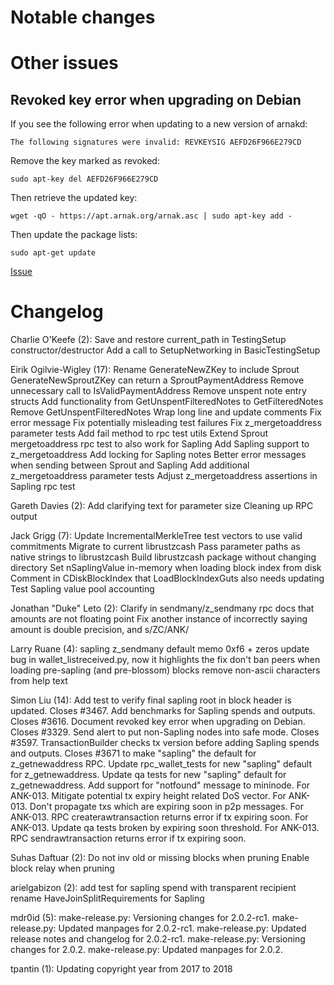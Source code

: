 Notable changes
===============

Other issues
============

Revoked key error when upgrading on Debian
------------------------------------------

If you see the following error when updating to a new version of arnakd:

`The following signatures were invalid: REVKEYSIG AEFD26F966E279CD`

Remove the key marked as revoked:

`sudo apt-key del AEFD26F966E279CD`

Then retrieve the updated key:

`wget -qO - https://apt.arnak.org/arnak.asc | sudo apt-key add -`

Then update the package lists:

`sudo apt-get update`

[Issue](https://github.com/michailduzhanski/arnak/issues/3612)

Changelog
=========

Charlie O'Keefe (2):
      Save and restore current_path in TestingSetup constructor/destructor
      Add a call to SetupNetworking in BasicTestingSetup

Eirik Ogilvie-Wigley (17):
      Rename GenerateNewZKey to include Sprout
      GenerateNewSproutZKey can return a SproutPaymentAddress
      Remove unnecessary call to IsValidPaymentAddress
      Remove unspent note entry structs
      Add functionality from GetUnspentFilteredNotes to GetFilteredNotes
      Remove GetUnspentFilteredNotes
      Wrap long line and update comments
      Fix error message
      Fix potentially misleading test failures
      Fix z_mergetoaddress parameter tests
      Add fail method to rpc test utils
      Extend Sprout mergetoaddress rpc test to also work for Sapling
      Add Sapling support to z_mergetoaddress
      Add locking for Sapling notes
      Better error messages when sending between Sprout and Sapling
      Add additional z_mergetoaddress parameter tests
      Adjust z_mergetoaddress assertions in Sapling rpc test

Gareth Davies (2):
      Add clarifying text for parameter size
      Cleaning up RPC output

Jack Grigg (7):
      Update IncrementalMerkleTree test vectors to use valid commitments
      Migrate to current librustzcash
      Pass parameter paths as native strings to librustzcash
      Build librustzcash package without changing directory
      Set nSaplingValue in-memory when loading block index from disk
      Comment in CDiskBlockIndex that LoadBlockIndexGuts also needs updating
      Test Sapling value pool accounting

Jonathan "Duke" Leto (2):
      Clarify in sendmany/z_sendmany rpc docs that amounts are not floating point
      Fix another instance of incorrectly saying amount is double precision, and s/ZC/ANK/

Larry Ruane (4):
      sapling z_sendmany default memo 0xf6 + zeros
      update bug in wallet_listreceived.py, now it highlights the fix
      don't ban peers when loading pre-sapling (and pre-blossom) blocks
      remove non-ascii characters from help text

Simon Liu (14):
      Add test to verify final sapling root in block header is updated.
      Closes #3467. Add benchmarks for Sapling spends and outputs.
      Closes #3616.  Document revoked key error when upgrading on Debian.
      Closes #3329. Send alert to put non-Sapling nodes into safe mode.
      Closes #3597. TransactionBuilder checks tx version before adding Sapling spends and outputs.
      Closes #3671 to make "sapling" the default for z_getnewaddress RPC.
      Update rpc_wallet_tests for new "sapling" default for z_getnewaddress.
      Update qa tests for new "sapling" default for z_getnewaddress.
      Add support for "notfound" message to mininode.
      For ANK-013. Mitigate potential tx expiry height related DoS vector.
      For ANK-013. Don't propagate txs which are expiring soon in p2p messages.
      For ANK-013. RPC createrawtransaction returns error if tx expiring soon.
      For ANK-013. Update qa tests broken by expiring soon threshold.
      For ANK-013. RPC sendrawtransaction returns error if tx expiring soon.

Suhas Daftuar (2):
      Do not inv old or missing blocks when pruning
      Enable block relay when pruning

arielgabizon (2):
      add test for sapling spend with transparent recipient
      rename HaveJoinSplitRequirements for Sapling

mdr0id (5):
      make-release.py: Versioning changes for 2.0.2-rc1.
      make-release.py: Updated manpages for 2.0.2-rc1.
      make-release.py: Updated release notes and changelog for 2.0.2-rc1.
      make-release.py: Versioning changes for 2.0.2.
      make-release.py: Updated manpages for 2.0.2.

tpantin (1):
      Updating copyright year from 2017 to 2018

